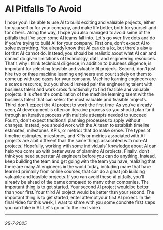 # AI Pitfalls To Avoid

I hope you'll be
able to use AI to build exciting and
valuable projects, either for yourself
or for your company, and make life better, both for yourself
and for others. Along the way, I hope you
also managed to avoid some of the pitfalls that I've seen
some AI teams fall into. Let's go over five dots and do if you're trying to
build AI for your company. First one, don't expect
AI to solve everything. You already know that
AI can do a lot, but there's also a lot
that AI cannot do. Instead, you should
be realistic about what AI can and cannot do given limitations of technology, data, and engineering resources. That's why I think
technical diligence, in addition to
business diligence, is important for selecting feasible and valuable
AI projects. Second, don't just hire two or three machine
learning engineers and count solely on them to come up with use cases
for your company. Machine learning engineers
are a scarce resource, but you should instead pair
the engineering talent with business talent and work cross functionally to find feasible
and valuable projects. It is often the combination of the machine learning talent with the business talent
that can select the most valuable and
feasible projects. Third, don't expect the AI project to
work the first time. As you've already seen, AI development is often an iterative process
so you should plan for it through an
iterative process with multiple attempts
needed to succeed. Fourth, don't expect
traditional planning processes to apply without changes. Instead, you should work with the AI team to establish
timeline estimates, milestones, KPIs, or
metrics that do make sense. The types of timeline
estimates, milestones, and KPIs or metrics associated
with AI projects are a bit different than the same things associated
with non-AI projects. Hopefully, working with some individuals'
knowledge about AI can help you come up with better ways of
planning AI projects. Finally, don't think you need superstar AI engineers
before you can do anything. Instead, keep
building the team and get going with the
team you have, realizing that there are many AI engineers
in the world today, including many that have learned primarily from online courses, that can do a great job building valuable and
feasible projects. If you can avoid
these AI pitfalls, you'll already be
ahead of the game compared to many
other companies. The important thing
is to get started. Your second AI project would
be better than your first. Your third AI project would
be better than your second. The important thing
is to get started, enter attempt your
first AI project. In the final video
for this week, I want to share with you
some concrete first steps you can take in AI. Let's go on to the next video.

---

###### 25-7-2025